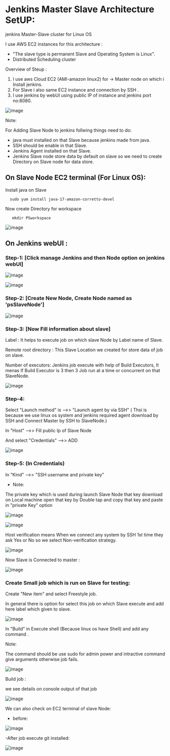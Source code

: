 # Jenkins Master Slave Architecture SetUP:
jenkins Master-Slave cluster for Linux OS 

I use AWS EC2 instances for this architecture :

  - "The slave type is permanent Slave and Operating System is Linux".
  - Distributed Scheduling cluster

Overview of Steup :

1.  I use aws Cloud EC2 (AMI-amazon linux2) for -> Master node on which i Install jenkins.
2.  For Slave i also same EC2 instance and connection by SSH .
3.  I use jenkins by webUI using public IP of instance and jenkins port no:8080.

![image](https://github.com/Pratikshinde55/Jenkins-Master-Slave/assets/145910708/9d0be42d-61e2-42bb-94f1-199548561e8a)


Note:

  For Adding Slave Node to jenkins follwing things need to do:
  -  java must installed on that Slave because jenkins made from java.
  -  SSH should be enable in that Slave.
  -  Jenkins Agent installed on that Slave.
  -  Jenkins Slave node store data by default on slave so we need to create Directory on Slave node for data store.


## On Slave Node EC2 terminal (For Linux OS): 
Install java on Slave 

      sudo yum install java-17-amazon-corretto-devel

Now create Directory for workspace

       mkdir PSworkspace

 ![image](https://github.com/Pratikshinde55/Jenkins-Master-Slave/assets/145910708/ab75199b-cbec-426a-8718-ab9f12a28579)

## On Jenkins webUI :

### Step-1: [Click manage Jenkins and then Node option on jenkins webUI]

![image](https://github.com/Pratikshinde55/Jenkins-Master-Slave/assets/145910708/7db4e9d4-0d3b-4307-b787-801a584f4572)

![image](https://github.com/Pratikshinde55/Jenkins-Master-Slave/assets/145910708/bf767e21-de1c-4ef2-bd9d-51b3ddd41fad)

### Step-2: [Create New Node, Create Node named as 'psSlaveNode']

![image](https://github.com/Pratikshinde55/Jenkins-Master-Slave/assets/145910708/99cb4cca-b3f5-446e-8d3b-03e5c812c98e)

### Step-3: [Now Fill information about slave]

Label : It helps to execute job on which slave Node by Label name of Slave.

Remote root directory : This Slave Location we created for store data of job on slave.

Number of executors: Jenkins job execute with help of Build Executors, It menas If Build Executor is 3 then 3 Job run at a time or concurrent on that SlaveNode.
    
   ![image](https://github.com/Pratikshinde55/Jenkins-Master-Slave/assets/145910708/9cded8e7-f45c-44c2-89a3-e9f3abb82a8f)

### Step-4:
Select "Launch method" is -->>  "Launch agent by via SSH"  ( Thsi is because we use linux os system and jenkins required agent download by SSH and Connect Master by SSH to SlaveNode.)

In "Host" -->> Fill public Ip of Slave Node

And select "Credentials" -->> ADD
    
![image](https://github.com/Pratikshinde55/Jenkins-Master-Slave/assets/145910708/ed202d02-64f6-499c-b5c9-a703d64b74ac)

### Step-5:  (In Credentials)
In "Kind" -->> "SSH username and private key"

- Note:

The private key which is used during launch Slave Node that key download on Local machine open that key by Double tap and copy that key and paste in "private Key" option 
  
![image](https://github.com/Pratikshinde55/Jenkins-Master-Slave/assets/145910708/cacf59c5-97d6-40ef-a76f-56201caa805e)

![image](https://github.com/Pratikshinde55/Jenkins-Master-Slave/assets/145910708/b7162b47-11c6-47c6-b3d4-b0dad78ba6a6)

Host verification means When we connect any system by SSH 1st time they ask Yes or No so we select Non-verification strategy.

![image](https://github.com/Pratikshinde55/Jenkins-Master-Slave/assets/145910708/78d19d95-c506-4596-962c-d89bd0a9deda)

Now Slave is Connected to master :

![image](https://github.com/Pratikshinde55/Jenkins-Master-Slave/assets/145910708/7da32573-3afb-4ef4-b45a-01c7bbbcb71c)

### Create Small job which is run on Slave for testing:
Create "New item" and select Freestyle job.

In general there is option for select this job on which Slave execute and add here label which given to slave.

![image](https://github.com/Pratikshinde55/Jenkins-Master-Slave/assets/145910708/b4a4c3cc-985e-48bd-aa5f-000474ca6593)

In "Build" in Execute shell (Because linux os have Shell) and add any command .

Note: 

 The command should be use sudo for admin power and intractive command give arguments otherwise job fails.

![image](https://github.com/Pratikshinde55/Jenkins-Master-Slave/assets/145910708/bd5c2825-5b59-48ae-b043-1c6a508b7ea5)

 Build job :

 we see details on console output of that job 

![image](https://github.com/Pratikshinde55/Jenkins-Master-Slave/assets/145910708/b2c02dde-86de-4009-b96e-117bc487bb89)

We can also check on EC2 terminal of slave Node:

- before:

![image](https://github.com/Pratikshinde55/Jenkins-Master-Slave/assets/145910708/7653c668-4887-4565-950c-322ab29b21d0)

-After job execute git installed:

![image](https://github.com/Pratikshinde55/Jenkins-Master-Slave/assets/145910708/1ea91c4f-71c7-4148-b56f-80d6ba033b74)
